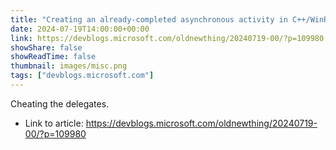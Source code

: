 ```yaml
---
title: "Creating an already-completed asynchronous activity in C++/WinRT, part 9"
date: 2024-07-19T14:00:00+00:00
link: https://devblogs.microsoft.com/oldnewthing/20240719-00/?p=109980
showShare: false
showReadTime: false
thumbnail: images/misc.png
tags: ["devblogs.microsoft.com"]
---
```

Cheating the delegates.

- Link to article: https://devblogs.microsoft.com/oldnewthing/20240719-00/?p=109980